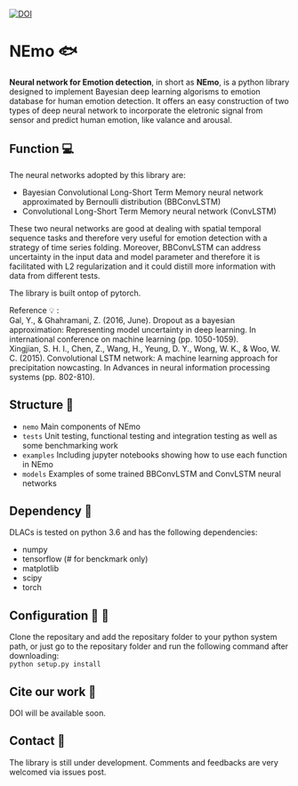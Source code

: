 [![DOI](https://zenodo.org/badge/DOI/10.5281/zenodo.4494122.svg)](https://doi.org/10.5281/zenodo.4494122)

# NEmo :fish:
**Neural network for Emotion detection**, in short as **NEmo**, is a python library designed to implement Bayesian deep learning algorisms to emotion database for human emotion detection. It offers an easy construction of two types of deep neural network to incorporate the eletronic signal from sensor and predict human emotion, like valance and arousal.<br/>

## Function :computer:
The neural networks adopted by this library are:
* Bayesian Convolutional Long-Short Term Memory neural network approximated by Bernoulli distribution (BBConvLSTM)
* Convolutional Long-Short Term Memory neural network (ConvLSTM)

These two neural networks are good at dealing with spatial temporal sequence tasks and therefore very useful for emotion detection with a strategy of time series folding. Moreover, BBConvLSTM can address uncertainty in the input data and model parameter and therefore it is facilitated with L2 regularization and it could distill more information with data from different tests. <br/>

The library is built ontop of pytorch. <br/> 

Reference :bulb: :<br/> 
Gal, Y., & Ghahramani, Z. (2016, June). Dropout as a bayesian approximation: Representing model uncertainty in deep learning. In international conference on machine learning (pp. 1050-1059). <br/>
Xingjian, S. H. I., Chen, Z., Wang, H., Yeung, D. Y., Wong, W. K., & Woo, W. C. (2015). Convolutional LSTM network: A machine learning approach for precipitation nowcasting. In Advances in neural information processing systems (pp. 802-810). <br/>

## Structure :file_folder:
* `nemo` Main components of NEmo
* `tests` Unit testing, functional testing and integration testing as well as some benchmarking work
* `examples` Including jupyter notebooks showing how to use each function in NEmo
* `models` Examples of some trained BBConvLSTM and ConvLSTM neural networks

## Dependency :notebook_with_decorative_cover:
DLACs is tested on python 3.6 and has the following dependencies:<br>
* numpy
* tensorflow (# for benckmark only)
* matplotlib
* scipy
* torch

## Configuration :wrench: :hammer:
Clone the repositary and add the repositary folder to your python system path, or just go to the repositary folder and run the following command after downloading:<br>
`python setup.py install`

## Cite our work :candy:
DOI will be available soon.

## Contact :email:
The library is still under development. Comments and feedbacks are very welcomed via issues post.
